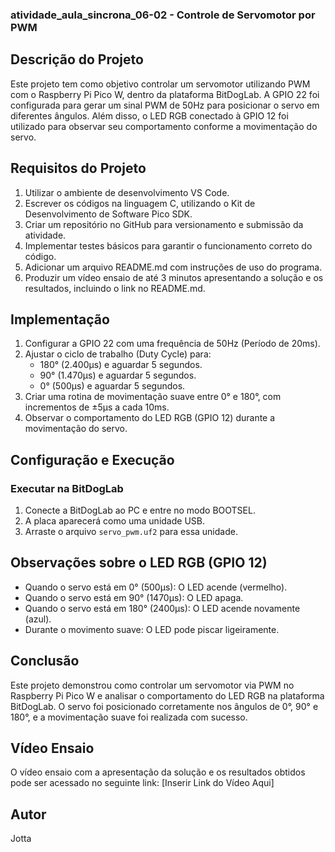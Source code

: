 ### atividade_aula_sincrona_06-02 - Controle de Servomotor por PWM

## Descrição do Projeto
Este projeto tem como objetivo controlar um servomotor utilizando PWM com o Raspberry Pi Pico W, dentro da plataforma BitDogLab. A GPIO 22 foi configurada para gerar um sinal PWM de 50Hz para posicionar o servo em diferentes ângulos. Além disso, o LED RGB conectado à GPIO 12 foi utilizado para observar seu comportamento conforme a movimentação do servo.

## Requisitos do Projeto

1. Utilizar o ambiente de desenvolvimento VS Code.
2. Escrever os códigos na linguagem C, utilizando o Kit de Desenvolvimento de Software Pico SDK.
4. Criar um repositório no GitHub para versionamento e submissão da atividade.
5. Implementar testes básicos para garantir o funcionamento correto do código.
6. Adicionar um arquivo README.md com instruções de uso do programa.
7. Produzir um vídeo ensaio de até 3 minutos apresentando a solução e os resultados, incluindo o link no README.md.

## Implementação

1. Configurar a GPIO 22 com uma frequência de 50Hz (Período de 20ms).
2. Ajustar o ciclo de trabalho (Duty Cycle) para:
   - 180° (2.400µs) e aguardar 5 segundos.
   - 90° (1.470µs) e aguardar 5 segundos.
   - 0° (500µs) e aguardar 5 segundos.
3. Criar uma rotina de movimentação suave entre 0° e 180°, com incrementos de ±5µs a cada 10ms.
4. Observar o comportamento do LED RGB (GPIO 12) durante a movimentação do servo.

## Configuração e Execução


### Executar na BitDogLab
1. Conecte a BitDogLab ao PC e entre no modo BOOTSEL.
2. A placa aparecerá como uma unidade USB.
3. Arraste o arquivo `servo_pwm.uf2` para essa unidade.

## Observações sobre o LED RGB (GPIO 12)
- Quando o servo está em 0° (500µs): O LED acende (vermelho).
- Quando o servo está em 90° (1470µs): O LED apaga.
- Quando o servo está em 180° (2400µs): O LED acende novamente (azul).
- Durante o movimento suave: O LED pode piscar ligeiramente.

## Conclusão
Este projeto demonstrou como controlar um servomotor via PWM no Raspberry Pi Pico W e analisar o comportamento do LED RGB na plataforma BitDogLab. O servo foi posicionado corretamente nos ângulos de 0°, 90° e 180°, e a movimentação suave foi realizada com sucesso.

## Vídeo Ensaio
O vídeo ensaio com a apresentação da solução e os resultados obtidos pode ser acessado no seguinte link:
[Inserir Link do Vídeo Aqui]

## Autor
Jotta

